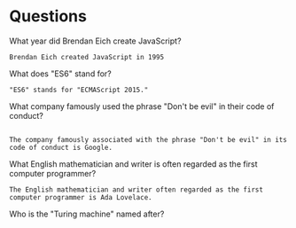 # Questions

What year did Brendan Eich create JavaScript?

```
Brendan Eich created JavaScript in 1995
```

What does "ES6" stand for?

```
"ES6" stands for "ECMAScript 2015."
```

What company famously used the phrase "Don't be evil" in their code of conduct?

```

The company famously associated with the phrase "Don't be evil" in its code of conduct is Google.
```

What English mathematician and writer is often regarded as the first computer programmer?

```
The English mathematician and writer often regarded as the first computer programmer is Ada Lovelace.
```

Who is the "Turing machine" named after?

```

```
